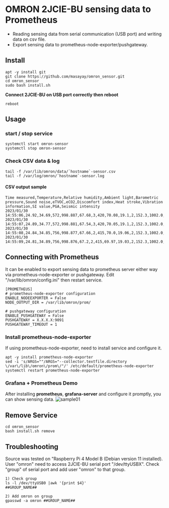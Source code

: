 # OMRON 2JCIE-BU sensing data to Prometheus
* Reading sensing data from serial communication (USB port) and writing data on csv file.
* Export sensing data to prometheus-node-exporter/pushgateway.

## Install
~~~
apt -y install git
git clone https://github.com/masayay/omron_sensor.git
cd omron_sensor
sudo bash install.sh
~~~
**Connect 2JCIE-BU on USB port correctly then reboot**
~~~
reboot
~~~

## Usage
### start / stop service
~~~
systemctl start omron-sensor
systemctl stop omron-sensor
~~~

### Check CSV data & log
~~~
tail -f /var/lib/omron/data/`hostname`-sensor.csv
tail -f /var/log/omron/`hostname`-sensor.log
~~~

#### CSV output sample
~~~
Time measured,Temperature,Relative humidity,Ambient light,Barometric pressure,Sound noise,eTVOC,eCO2,Discomfort index,Heat stroke,Vibration information,SI value,PGA,Seismic intensity
2023/01/30 14:55:06,24.92,34.69,572,998.887,67.68,3,420,70.08,19.1,2,152.3,1002.0,6.708
2023/01/30 14:55:07,24.89,34.77,572,998.881,67.54,3,420,70.05,19.1,2,152.3,1002.0,6.708
2023/01/30 14:55:08,24.84,34.85,756,998.877,67.66,2,415,70.0,19.06,2,152.3,1002.0,6.708
2023/01/30 14:55:09,24.81,34.89,756,998.876,67.2,2,415,69.97,19.03,2,152.3,1002.0,6.708
~~~

## Connecting with Prometheus
It can be enabled to export sensing data to prometheus server either way via prometheus-node-exporter or pushgateway. Edit "/var/lib/omron/config.ini" then restart service.
~~~
[PROMETHEUS]
# prometheus-node-exporter configuration
ENABLE_NODEEXPORTER = False
NODE_OUTPUT_DIR = /var/lib/omron/prom/

# pushgateway configuration
ENABLE_PUSHGATEWAY = False
PUSHGATEWAY = X.X.X.X:9091
PUSHGATEWAY_TIMEOUT = 1
~~~

### Install prometheus-node-exporter
If using prometheus-node-exporter, need to install service and configure it.
~~~
apt -y install prometheus-node-exporter
sed -i 's/ARGS=""/ARGS="--collector.textfile.directory \/var\/lib\/omron\/prom\/"/' /etc/default/prometheus-node-exporter
systemctl restart prometheus-node-exporter
~~~

### Grafana + Prometheus Demo
After installing **prometheus**, **grafana-server** and configure it promptly, you can show sensing data.
![sample01](https://user-images.githubusercontent.com/92005636/215615971-e08053c2-23bc-405f-a6b3-5746d306e678.jpg)


## Remove Service
~~~
cd omron_sensor
bash install.sh remove
~~~

## Troubleshooting
Source was tested on "Raspberry Pi 4 Model B (Debian version 11 installed). User "omron" need to access 2JCIE-BU serial port "/dev/ttyUSBX". Check "group" of serial port and add user "omron" to that group.
~~~
1) Check group
ls -l /dev/ttyUSB0 |awk '{print $4}'
##GROUP_NAME##

2) Add omron on group
gpasswd -a omron ##GROUP_NAME##
~~~
